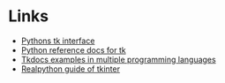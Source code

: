 # Links

- [Pythons tk interface](https://docs.python.org/3/library/tkinter.html)
- [Python reference docs for tk](https://docs.python.org/3/library/tk.html)
- [Tkdocs examples in multiple programming languages](https://tkdocs.com/tutorial/widgets.html)
- [Realpython guide of tkinter](https://realpython.com/python-gui-tkinter/)
